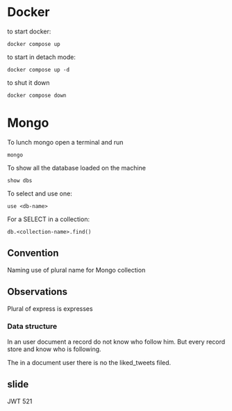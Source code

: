 # Docker
to start docker:

```
docker compose up
```

to start in detach mode:

```
docker compose up -d
```

to shut it down

```
docker compose down
```

# Mongo
To lunch mongo open a terminal and run

```
mongo
```

To show all the database loaded on the machine

```
show dbs
```

To select and use one:

```
use <db-name>
```

For a SELECT in a collection:
```
db.<collection-name>.find()
```

## Convention

Naming
use of plural name for Mongo collection

## Observations

Plural of express is expresses

### Data structure
In an user document a record do not know who follow him. But every record store and know who is following.

The in a document user there is no the liked_tweets filed.


## slide
JWT 521
